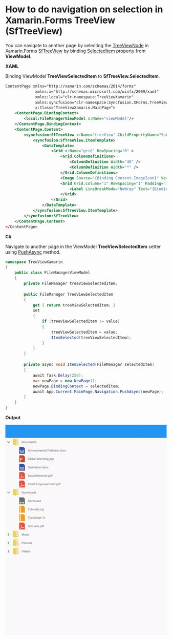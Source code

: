 # How to do navigation on selection in Xamarin.Forms TreeView (SfTreeView)

You can navigate to another page by selecting the [TreeViewNode](https://help.syncfusion.com/cr/cref_files/xamarin/Syncfusion.SfTreeView.XForms~Syncfusion.TreeView.Engine.TreeViewNode.html) in Xamarin.Forms [SfTreeView](https://help.syncfusion.com/xamarin/treeview/overview) by binding [SelectedItem](https://help.syncfusion.com/cr/xamarin/Syncfusion.SfTreeView.XForms~Syncfusion.XForms.TreeView.SfTreeView~SelectedItem.html) property from **ViewModel**.

**XAML**

Binding ViewModel **TreeViewSelectedItem** to **SfTreeView.SelectedItem**.

``` xml
ContentPage xmlns="http://xamarin.com/schemas/2014/forms"
             xmlns:x="http://schemas.microsoft.com/winfx/2009/xaml"
             xmlns:local="clr-namespace:TreeViewXamarin"
             xmlns:syncfusion="clr-namespace:Syncfusion.XForms.TreeView;assembly=Syncfusion.SfTreeView.XForms"
             x:Class="TreeViewXamarin.MainPage">
    <ContentPage.BindingContext>
        <local:FileManagerViewModel x:Name="viewModel"/>
    </ContentPage.BindingContext>
    <ContentPage.Content>
        <syncfusion:SfTreeView x:Name="treeView" ChildPropertyName="SubFiles" SelectedItem="{Binding TreeViewSelectedItem, Mode=TwoWay}" ExpandActionTarget="Node" ItemTemplateContextType="Node" AutoExpandMode="None" ItemsSource="{Binding ImageNodeInfo}">
            <syncfusion:SfTreeView.ItemTemplate>
                <DataTemplate>
                    <Grid x:Name="grid" RowSpacing="0" >
                        <Grid.ColumnDefinitions>
                            <ColumnDefinition Width="40" />
                            <ColumnDefinition Width="*" />
                        </Grid.ColumnDefinitions>
                        <Image Source="{Binding Content.ImageIcon}" VerticalOptions="Center" HorizontalOptions="Center" HeightRequest="35" WidthRequest="35"/>
                        <Grid Grid.Column="1" RowSpacing="1" Padding="1,0,0,0" VerticalOptions="Center">
                            <Label LineBreakMode="NoWrap" Text="{Binding Content.ItemName}" VerticalTextAlignment="Center"/>
                        </Grid>
                    </Grid>
                </DataTemplate>
            </syncfusion:SfTreeView.ItemTemplate>
        </syncfusion:SfTreeView>
    </ContentPage.Content>
</ContentPage>
```

**C#**

Navigate to another page in the ViewModel **TreeViewSelectedItem** setter using [PushAsync](https://docs.microsoft.com/en-us/dotnet/api/xamarin.forms.inavigation.pushasync) method.

``` c#
namespace TreeViewXamarin
{
    public class FileManagerViewModel
    {
        private FileManager treeViewSelectedItem;

        public FileManager TreeViewSelectedItem
        {
            get { return treeViewSelectedItem; }
            set
            {
                if (treeViewSelectedItem != value)
                {
                    treeViewSelectedItem = value;
                    ItemSelected(treeViewSelectedItem);
                }
            }
        }

        private async void ItemSelected(FileManager selectedItem)
        {
            await Task.Delay(250);
            var newPage = new NewPage();
            newPage.BindingContext = selectedItem;
            await App.Current.MainPage.Navigation.PushAsync(newPage);
        }
    }
}
```

**Output**

![NavigationOnSelection](https://github.com/SyncfusionExamples/navigation-on-selection-treeview-xamarin/blob/master/ScreenShot/NavigationOnSelection.gif)
